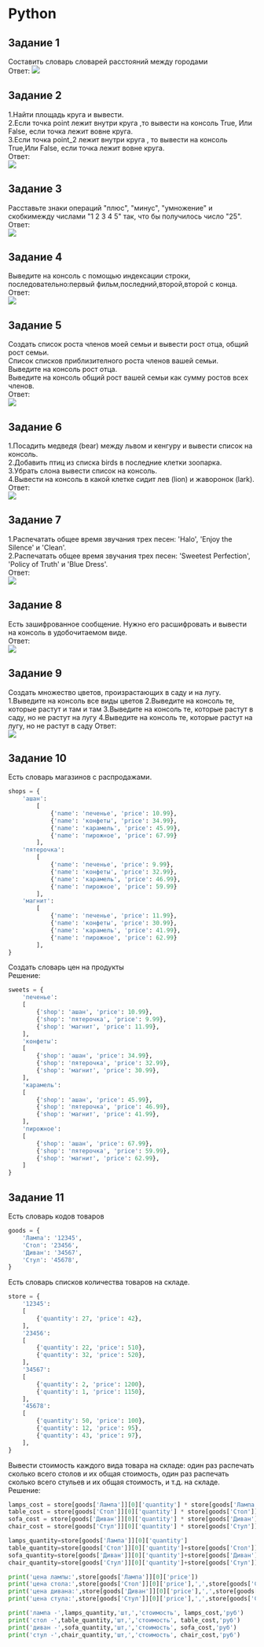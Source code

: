 # Python
## Задание 1
Составить словарь словарей расстояний между городами\
Ответ:
![](img/Screenshot_1.png)
## Задание 2
1.Найти площадь круга и вывести.\
2.Если точка point лежит внутри круга ,то вывести на консоль True, Или False, если точка лежит вовне круга.\
3.Если точка point_2 лежит внутри круга , то вывести на консоль True,Или False, если точка лежит вовне круга.\
Ответ:\
![](img/Screenshot_2.png)
## Задание 3
Расставьте знаки операций "плюс", "минус", "умножение" и скобкимежду числами "1 2 3 4 5" так, что бы получилось число "25".\
Ответ:\
![](img/Screenshot_3.png)
## Задание 4
Выведите на консоль с помощью индексации строки, последовательно:первый фильм,последний,второй,второй с конца.\
Ответ:\
![](img/Screenshot_4.png)
## Задание 5
Создать список роста членов моей семьи и вывести рост отца, общий рост семьи.\
Список списков приблизителного роста членов вашей семьи.\
Выведите на консоль рост отца.\
Выведите на консоль общий рост вашей семьи как сумму ростов всех членов.\
Ответ:\
![](img/Screenshot_5.png)
## Задание 6
1.Посадить медведя (bear) между львом и кенгуру и вывести список на консоль.\
2.Добавить птиц из списка birds в последние клетки зоопарка.\
3.Убрать слона вывести список на консоль.\
4.Вывести на консоль в какой клетке сидит лев (lion) и жаворонок (lark).\
Ответ:\
![](img/Screenshot_6.png)
## Задание 7
1.Распечатать общее время звучания трех песен: 'Halo', 'Enjoy the Silence' и 'Clean'.\
2.Распечатать общее время звучания трех песен: 'Sweetest Perfection', 'Policy of Truth' и 'Blue Dress'.\
Ответ:\
![](img/Screenshot_7.png)
## Задание 8
Есть зашифрованное сообщение. Нужно его расшифровать и вывести на консоль в удобочитаемом виде.\
Ответ:\
![](img/Screenshot_8.png)
## Задание 9
Создать множество цветов, произрастающих в саду и на лугу.\
1.Выведите на консоль все виды цветов
2.Выведите на консоль те, которые растут и там и там
3.Выведите на консоль те, которые растут в саду, но не растут на лугу
4.Выведите на консоль те, которые растут на лугу, но не растут в саду
Ответ:\
![](img/Screenshot_9.png)
## Задание 10
Есть словарь магазинов с распродажами.
```python
shops = {
    'ашан':
        [
            {'name': 'печенье', 'price': 10.99},
            {'name': 'конфеты', 'price': 34.99},
            {'name': 'карамель', 'price': 45.99},
            {'name': 'пирожное', 'price': 67.99}
        ],
    'пятерочка':
        [
            {'name': 'печенье', 'price': 9.99},
            {'name': 'конфеты', 'price': 32.99},
            {'name': 'карамель', 'price': 46.99},
            {'name': 'пирожное', 'price': 59.99}
        ],
    'магнит':
        [
            {'name': 'печенье', 'price': 11.99},
            {'name': 'конфеты', 'price': 30.99},
            {'name': 'карамель', 'price': 41.99},
            {'name': 'пирожное', 'price': 62.99}
        ],
}
```
Создать словарь цен на продукты\
Решение:
```python
sweets = {
    'печенье': 
    [
        {'shop': 'ашан', 'price': 10.99},
        {'shop': 'пятерочка', 'price': 9.99},
        {'shop': 'магнит', 'price': 11.99},
    ],
    'конфеты':
    [
        {'shop': 'ашан', 'price': 34.99},
        {'shop': 'пятерочка', 'price': 32.99},
        {'shop': 'магнит', 'price': 30.99},
    ],
    'карамель':
    [
        {'shop': 'ашан', 'price': 45.99},
        {'shop': 'пятерочка', 'price': 46.99},
        {'shop': 'магнит', 'price': 41.99},
    ],
    'пирожное':
    [
        {'shop': 'ашан', 'price': 67.99},
        {'shop': 'пятерочка', 'price': 59.99},
        {'shop': 'магнит', 'price': 62.99},
    ]
}
```
## Задание 11
Есть словарь кодов товаров
```python
goods = {
    'Лампа': '12345',
    'Стол': '23456',
    'Диван': '34567',
    'Стул': '45678',
}
```
Есть словарь списков количества товаров на складе.
```python
store = {
    '12345': 
    [
        {'quantity': 27, 'price': 42},
    ],
    '23456': 
    [
        {'quantity': 22, 'price': 510},
        {'quantity': 32, 'price': 520},
    ],
    '34567': 
    [
        {'quantity': 2, 'price': 1200},
        {'quantity': 1, 'price': 1150},
    ],
    '45678': 
    [
        {'quantity': 50, 'price': 100},
        {'quantity': 12, 'price': 95},
        {'quantity': 43, 'price': 97},
    ],
}
```
Вывести стоимость каждого вида товара на складе: один раз распечать сколько всего столов и их общая стоимость, один раз распечать сколько всего стульев и их общая стоимость, и т.д. на складе.\
Решение:
```python
lamps_cost = store[goods['Лампа']][0]['quantity'] * store[goods['Лампа']][0]['price']
table_cost = store[goods['Стол']][0]['quantity'] * store[goods['Стол']][0]['price']+store[goods['Стол']][1]['quantity'] * store[goods['Стол']][1]['price']
sofa_cost = store[goods['Диван']][0]['quantity'] * store[goods['Диван']][0]['price']+store[goods['Диван']][1]['quantity'] * store[goods['Диван']][1]['price']
chair_cost = store[goods['Стул']][0]['quantity'] * store[goods['Стул']][0]['price']+store[goods['Стул']][1]['quantity'] * store[goods['Стул']][1]['price']+store[goods['Стул']][2]['quantity'] * store[goods['Стул']][2]['price']

lamps_quantity=store[goods['Лампа']][0]['quantity']
table_quantity=store[goods['Стол']][0]['quantity']+store[goods['Стол']][1]['quantity']
sofa_quantity=store[goods['Диван']][0]['quantity']+store[goods['Диван']][1]['quantity']
chair_quantity=store[goods['Стул']][0]['quantity']+store[goods['Стул']][1]['quantity']+store[goods['Стул']][2]['quantity']

print('цена лампы:',store[goods['Лампа']][0]['price'])
print('цена стола:',store[goods['Стол']][0]['price'],',',store[goods['Стол']][1]['price'])
print('цена дивана:',store[goods['Диван']][0]['price'],',',store[goods['Диван']][1]['price'])
print('цена стула:',store[goods['Стул']][0]['price'],',',store[goods['Стул']][1]['price'],',',store[goods['Стул']][2]['price'])

print('лампа -',lamps_quantity,'шт,','стоимость', lamps_cost,'руб')
print('стол -',table_quantity,'шт,','стоимость', table_cost,'руб')
print('диван -',sofa_quantity,'шт,','стоимость', sofa_cost,'руб')
print('стул -',chair_quantity,'шт,','стоимость', chair_cost,'руб')
```
